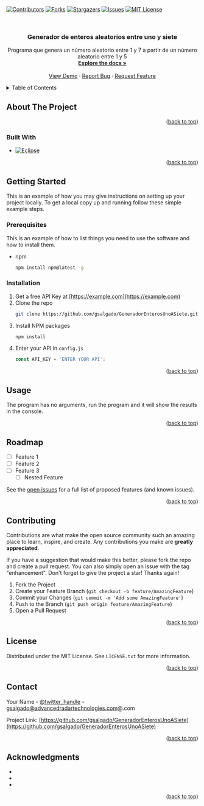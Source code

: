 <div id="top"></div>

<!-- PROJECT SHIELDS -->
<!--
*** I'm using markdown "reference style" links for readability.
*** Reference links are enclosed in brackets [ ] instead of parentheses ( ).
*** See the bottom of this document for the declaration of the reference variables
*** for contributors-url, forks-url, etc. This is an optional, concise syntax you may use.
*** https://www.markdownguide.org/basic-syntax/#reference-style-links
-->
[![Contributors][contributors-shield]][contributors-url]
[![Forks][forks-shield]][forks-url]
[![Stargazers][stars-shield]][stars-url]
[![Issues][issues-shield]][issues-url]
[![MIT License][license-shield]][license-url]



<!-- PROJECT LOGO -->
<br />
<div align="center">
 
<h3 align="center">Generador de enteros aleatorios entre uno y siete</h3>

  <p align="center">
    Programa que genera un número aleatorio entre 1 y 7 a partir de un número aleatorio entre 1 y 5
    <br />
    <a href="https://github.com/gsalgado/GeneradorEnterosUnoASiete"><strong>Explore the docs »</strong></a>
    <br />
    <br />
    <a href="https://github.com/gsalgado/GeneradorEnterosUnoASiete">View Demo</a>
    ·
    <a href="https://github.com/gsalgado/GeneradorEnterosUnoASiete/issues">Report Bug</a>
    ·
    <a href="https://github.com/gsalgado/GeneradorEnterosUnoASiete/issues">Request Feature</a>
  </p>
</div>



<!-- TABLE OF CONTENTS -->
<details>
  <summary>Table of Contents</summary>
  <ol>
    <li>
      <a href="#about-the-project">About The Project</a>
      <ul>
        <li><a href="#built-with">Built With</a></li>
      </ul>
    </li>
    <li>
      <a href="#getting-started">Getting Started</a>
      <ul>
        <li><a href="#prerequisites">Prerequisites</a></li>
        <li><a href="#installation">Installation</a></li>
      </ul>
    </li>
    <li><a href="#usage">Usage</a></li>
    <li><a href="#roadmap">Roadmap</a></li>
    <li><a href="#contributing">Contributing</a></li>
    <li><a href="#license">License</a></li>
    <li><a href="#contact">Contact</a></li>
    <li><a href="#acknowledgments">Acknowledgments</a></li>
  </ol>
</details>



<!-- ABOUT THE PROJECT -->
## About The Project
<p align="right">(<a href="#top">back to top</a>)</p>

### Built With

* [![Eclipse][Eclipse.js]][Eclipse-url]

<p align="right">(<a href="#top">back to top</a>)</p>



<!-- GETTING STARTED -->
## Getting Started

This is an example of how you may give instructions on setting up your project locally.
To get a local copy up and running follow these simple example steps.

### Prerequisites

This is an example of how to list things you need to use the software and how to install them.
* npm
  ```sh
  npm install npm@latest -g
  ```

### Installation

1. Get a free API Key at [https://example.com](https://example.com)
2. Clone the repo
   ```sh
   git clone https://github.com/gsalgado/GeneradorEnterosUnoASiete.git
   ```
3. Install NPM packages
   ```sh
   npm install
   ```
4. Enter your API in `config.js`
   ```js
   const API_KEY = 'ENTER YOUR API';
   ```

<p align="right">(<a href="#top">back to top</a>)</p>



<!-- USAGE EXAMPLES -->
## Usage

The program has no arguments, run the program and it will show the results in the console.

<p align="right">(<a href="#top">back to top</a>)</p>



<!-- ROADMAP -->
## Roadmap

- [ ] Feature 1
- [ ] Feature 2
- [ ] Feature 3
    - [ ] Nested Feature

See the [open issues](https://github.com/gsalgado/GeneradorEnterosUnoASiete/issues) for a full list of proposed features (and known issues).

<p align="right">(<a href="#top">back to top</a>)</p>



<!-- CONTRIBUTING -->
## Contributing

Contributions are what make the open source community such an amazing place to learn, inspire, and create. Any contributions you make are **greatly appreciated**.

If you have a suggestion that would make this better, please fork the repo and create a pull request. You can also simply open an issue with the tag "enhancement".
Don't forget to give the project a star! Thanks again!

1. Fork the Project
2. Create your Feature Branch (`git checkout -b feature/AmazingFeature`)
3. Commit your Changes (`git commit -m 'Add some AmazingFeature'`)
4. Push to the Branch (`git push origin feature/AmazingFeature`)
5. Open a Pull Request

<p align="right">(<a href="#top">back to top</a>)</p>



<!-- LICENSE -->
## License

Distributed under the MIT License. See `LICENSE.txt` for more information.

<p align="right">(<a href="#top">back to top</a>)</p>



<!-- CONTACT -->
## Contact

Your Name - [@twitter_handle](https://twitter.com/twitter_handle) - gsalgado@advancedradartechnologies.com@.com

Project Link: [https://github.com/gsalgado/GeneradorEnterosUnoASiete](https://github.com/gsalgado/GeneradorEnterosUnoASiete)

<p align="right">(<a href="#top">back to top</a>)</p>



<!-- ACKNOWLEDGMENTS -->
## Acknowledgments

* []()
* []()
* []()

<p align="right">(<a href="#top">back to top</a>)</p>



<!-- MARKDOWN LINKS & IMAGES -->
<!-- https://www.markdownguide.org/basic-syntax/#reference-style-links -->
[contributors-shield]: https://img.shields.io/github/contributors/gsalgado/GeneradorEnterosUnoASiete.svg?style=for-the-badge
[contributors-url]: https://github.com/gsalgado/GeneradorEnterosUnoASiete/graphs/contributors
[forks-shield]: https://img.shields.io/github/forks/gsalgado/GeneradorEnterosUnoASiete.svg?style=for-the-badge
[forks-url]: https://github.com/gsalgado/GeneradorEnterosUnoASiete/network/members
[stars-shield]: https://img.shields.io/github/stars/gsalgado/GeneradorEnterosUnoASiete.svg?style=for-the-badge
[stars-url]: https://github.com/gsalgado/GeneradorEnterosUnoASiete/stargazers
[issues-shield]: https://img.shields.io/github/issues/gsalgado/GeneradorEnterosUnoASiete.svg?style=for-the-badge
[issues-url]: https://github.com/gsalgado/GeneradorEnterosUnoASiete/issues
[license-shield]: https://img.shields.io/github/license/gsalgado/GeneradorEnterosUnoASiete.svg?style=for-the-badge
[license-url]: https://github.com/gsalgado/GeneradorEnterosUnoASiete/blob/master/LICENSE.txt
[product-screenshot]: images/screenshot.png
[Eclipse.js]: [https://img.shields.io/badge/next.js-000000?style=for-the-badge&logo=nextdotjs&logoColor=white](https://i1.wp.com/keyholesoftware.com/wp-content/uploads/eclipse-IDE.png?fit=700%2C400&ssl=1)
[Eclipse-url]: https://eclipse.org/
[React.js]: https://img.shields.io/badge/React-20232A?style=for-the-badge&logo=react&logoColor=61DAFB
[React-url]: https://reactjs.org/
[Vue.js]: https://img.shields.io/badge/Vue.js-35495E?style=for-the-badge&logo=vuedotjs&logoColor=4FC08D
[Vue-url]: https://vuejs.org/
[Angular.io]: https://img.shields.io/badge/Angular-DD0031?style=for-the-badge&logo=angular&logoColor=white
[Angular-url]: https://angular.io/
[Svelte.dev]: https://img.shields.io/badge/Svelte-4A4A55?style=for-the-badge&logo=svelte&logoColor=FF3E00
[Svelte-url]: https://svelte.dev/
[Laravel.com]: https://img.shields.io/badge/Laravel-FF2D20?style=for-the-badge&logo=laravel&logoColor=white
[Laravel-url]: https://laravel.com
[Bootstrap.com]: https://img.shields.io/badge/Bootstrap-563D7C?style=for-the-badge&logo=bootstrap&logoColor=white
[Bootstrap-url]: https://getbootstrap.com
[JQuery.com]: https://img.shields.io/badge/jQuery-0769AD?style=for-the-badge&logo=jquery&logoColor=white
[JQuery-url]: https://jquery.com 
